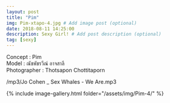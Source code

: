 ```yaml
---
layout: post
title: "Pim"
img: Pim-xtapo-4.jpg # Add image post (optional)
date: 2018-08-11 14:25:00
description: Sexy Girl! # Add post description (optional)
tag: [sexy]
---
```

Concept : Pim  
Model : ณัชพัชรวีณ์ อาจสาลี  
Photographer : Thotsapon Chottitaporn                   

/mp3/Jo Cohen _ Sex Whales - We Are.mp3

{% include image-gallery.html folder="/assets/img/Pim-4/" %}
